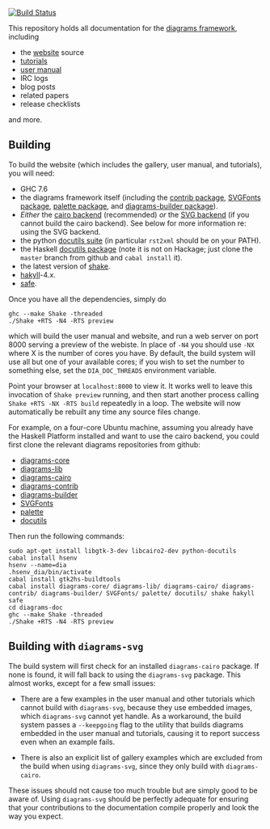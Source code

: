[![Build Status](https://secure.travis-ci.org/diagrams/diagrams-doc.png)](http://travis-ci.org/diagrams/diagrams-doc)

This repository holds all documentation for the
[diagrams framework](http://projects.haskell.org/diagrams), including

* the [website](http://projects.haskell.org/diagrams) source
* [tutorials](http://projects.haskell.org/diagrams/documentation.html)
* [user manual](http://projects.haskell.org/diagrams/doc/manual.html)
* IRC logs
* blog posts
* related papers
* release checklists

and more.

## Building

To build the website (which includes the gallery, user manual, and
tutorials), you will need:

* GHC 7.6
* the diagrams framework itself (including the
  [contrib package](http://github.com/diagrams/diagrams-contrib),
  [SVGFonts package](http://github.com/diagrams/SVGFonts),
  [palette package](http://github.com/diagrams/palette), and
  [diagrams-builder package](http://github.com/diagrams/diagrams-builder)).
* *Either* the [cairo
  backend](http://github.com/diagrams/diagrams-cairo) (recommended)
  *or* the [SVG backend](http://github.com/diagrams/diagrams-svg) (if
  you cannot build the cairo backend).  See below for more
  information re: using the SVG backend.
* the python [docutils suite](http://docutils.sourceforge.net/) (in
  particular `rst2xml` should be on your PATH).
* the Haskell [docutils package](http://github.com/diagrams/docutils)
  (note it is not on Hackage; just clone the `master` branch from
  github and `cabal install` it).
* the latest version of [shake](http://hackage.haskell.org/package/shake).
* [hakyll](http://hackage.haskell.org/package/hakyll)-4.x.
* [safe](http://hackage.haskell.org/package/safe).

Once you have all the dependencies, simply do

    ghc --make Shake -threaded
    ./Shake +RTS -N4 -RTS preview

which will build the user manual and website, and run a web server on
port 8000 serving a preview of the webiste. In place of `-N4` you
should use `-NX` where X is the number of cores you have. By default,
the build system will use all but one of your available cores; if you
wish to set the number to something else, set the `DIA_DOC_THREADS`
environment variable.

Point your browser at `localhost:8000` to view it.  It works well to
leave this invocation of `Shake preview` running, and then start
another process calling `Shake +RTS -NX -RTS build` repeatedly in a
loop.  The website will now automatically be rebuilt any time any
source files change.

For example, on a four-core Ubuntu machine, assuming you already have
the Haskell Platform installed and want to use the cairo backend, you could
first clone the relevant diagrams repositories from github:

* [diagrams-core](https://github.com/diagrams/diagrams-core/)
* [diagrams-lib](https://github.com/diagrams/diagrams-lib/)
* [diagrams-cairo](https://github.com/diagrams/diagrams-cairo/)
* [diagrams-contrib](https://github.com/diagrams/diagrams-contrib/)
* [diagrams-builder](https://github.com/diagrams/diagrams-builder/)
* [SVGFonts](https://github.com/diagrams/SVGFonts/)
* [palette](https://github.com/diagrams/palette/)
* [docutils](https://github.com/diagrams/docutils/)

Then run the following commands:
```
sudo apt-get install libgtk-3-dev libcairo2-dev python-docutils
cabal install hsenv
hsenv --name=dia
.hsenv_dia/bin/activate
cabal install gtk2hs-buildtools
cabal install diagrams-core/ diagrams-lib/ diagrams-cairo/ diagrams-contrib/ diagrams-builder/ SVGFonts/ palette/ docutils/ shake hakyll safe
cd diagrams-doc
ghc --make Shake -threaded
./Shake +RTS -N4 -RTS preview
```

## Building with `diagrams-svg`

The build system will first check for an installed `diagrams-cairo`
package.  If none is found, it will fall back to using the
`diagrams-svg` package.  This almost works, except for a few small
issues:

* There are a few examples in the user manual and other tutorials
  which cannot build with `diagrams-svg`, because they use embedded
  images, which `diagrams-svg` cannot yet handle.  As a workaround,
  the build system passes a `--keepgoing` flag to the utility that
  builds diagrams embedded in the user manual and tutorials, causing
  it to report success even when an example fails.

* There is also an explicit list of gallery examples which are
  excluded from the build when using `diagrams-svg`, since they only
  build with `diagrams-cairo`.

These issues should not cause too much trouble but are simply good to
be aware of.  Using `diagrams-svg` should be perfectly adequate for
ensuring that your contributions to the documentation compile properly
and look the way you expect.
